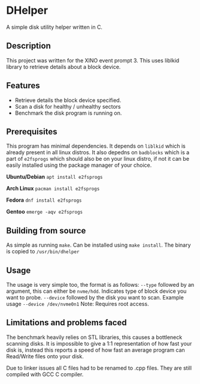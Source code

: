 # DHelper
A simple disk utility helper written in C.

## Description
This project was written for the XINO event prompt 3. This uses liblkid library to retrieve details
about a block device.

## Features
* Retrieve details the block device specified.
* Scan a disk for healthy / unhealthy sectors
* Benchmark the disk program is running on.

## Prerequisites
This program has minimal dependencies. It depends on `liblkid` which 
is already present in all linux distros. It also depedns on `badblocks` which is a part of `e2fsprogs`
which should also be on your linux distro, if not it can be easily installed using the package
manager of your choice.

**Ubuntu/Debian**
`apt install e2fsprogs`

**Arch Linux**
`pacman install e2fsprogs`

**Fedora**
`dnf install e2fsprogs`

**Gentoo**
`emerge -aqv e2fsprogs`

## Building from source
As simple as running `make`. Can be installed using `make install`.
The binary is copied to `/usr/bin/dhelper`

## Usage
The usage is very simple too, the format is as follows:
`--type` followed by an argument, this can either be `nvme/hdd`. Indicates type of block device you want to probe.
`--device` followed by the disk you want to scan. Example usage `--device /dev/nvme0n1`
Note: Requires root access.

## Limitations and problems faced
The benchmark heavily relies on STL libraries, this causes a bottleneck scanning disks. It is impossible to give a 1:1 representation of how fast your disk is, instead this reports a speed of how fast an average program can Read/Write files onto your disk.

Due to linker issues all C files had to be renamed to .cpp files. They are still compiled with GCC C compiler. 

